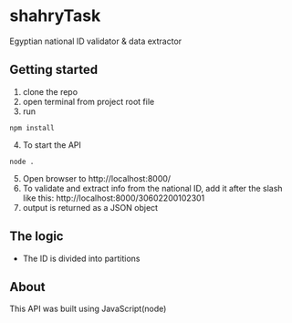 # shahryTask

Egyptian national ID validator & data extractor

## Getting started

1. clone the repo
2. open terminal from project root file
3. run 
```
npm install
``` 
4. To start the API 
```
node .
```
5. Open browser to http://localhost:8000/
6. To validate and extract info from the national ID, add it after the slash like this: http://localhost:8000/30602200102301
7. output is returned as a JSON object

## The logic
- The ID is divided into partitions


## About

This API was built using JavaScript(node)
